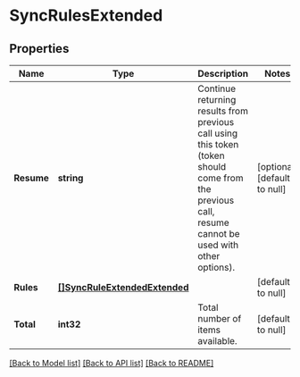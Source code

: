 # SyncRulesExtended

## Properties
Name | Type | Description | Notes
------------ | ------------- | ------------- | -------------
**Resume** | **string** | Continue returning results from previous call using this token (token should come from the previous call, resume cannot be used with other options). | [optional] [default to null]
**Rules** | [**[]SyncRuleExtendedExtended**](SyncRuleExtendedExtended.md) |  | [default to null]
**Total** | **int32** | Total number of items available. | [default to null]

[[Back to Model list]](../README.md#documentation-for-models) [[Back to API list]](../README.md#documentation-for-api-endpoints) [[Back to README]](../README.md)


